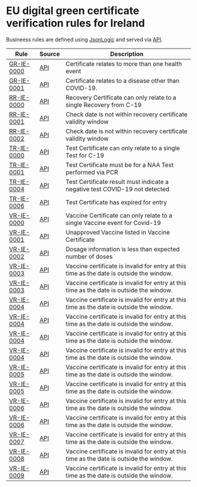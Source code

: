 # EU digital green certificate verification rules for Ireland

Busineess rules are defined using [JsonLogic](https://jsonlogic.com) and served via [API](https://dgca-businessrule-service.ezdrav.si/rules/IE).

| Rule | Source | Description |
| ---- | ------ | ----------- |
| [GR-IE-0000](GR-IE-0000.json) | [API](https://dgca-businessrule-service.ezdrav.si/rules/IE/dcb8baa257b6fedbe1e673dd5d57545da0a63244fd1898492d57a50dd95f9e3a) | Certificate relates to more than one health event |
| [GR-IE-0001](GR-IE-0001.json) | [API](https://dgca-businessrule-service.ezdrav.si/rules/IE/19ec3836bd587753dcb63a1879721b08124950575c5331012050cde000730d2a) | Certificate relates to a disease other than COVID-19. |
| [RR-IE-0000](RR-IE-0000.json) | [API](https://dgca-businessrule-service.ezdrav.si/rules/IE/b3b8e4c9b7476bc45fa344ff564261c8c6275b3f47e190b61b4fa236d758d366) | Recovery Certificate can only relate to a single Recovery from C-19 |
| [RR-IE-0001](RR-IE-0001.json) | [API](https://dgca-businessrule-service.ezdrav.si/rules/IE/f9ca0f4da218a41d8d31f1b7fbc16e0a0f370c449a2ab1dea85d215892fa116c) | Check date is not within recovery certificate validity window |
| [RR-IE-0002](RR-IE-0002.json) | [API](https://dgca-businessrule-service.ezdrav.si/rules/IE/00deb73ca7ac3b6300e8602b1d417430ef24323290bb8f0d92f42e991e03cde6) | Check date is not within recovery certificate validity window |
| [TR-IE-0000](TR-IE-0000.json) | [API](https://dgca-businessrule-service.ezdrav.si/rules/IE/84f13a846c63b7b07e1e31462f7ff8b463889fe318ffdabfba16ddd643a267d5) | Test Certificate can only relate to a single Test for C-19 |
| [TR-IE-0001](TR-IE-0001.json) | [API](https://dgca-businessrule-service.ezdrav.si/rules/IE/4e36f159694a3325aa5f0afec8b9394f15ef5b44f9e929f9e380c350762c8288) | Test Certificate must be for a NAA Test performed via PCR |
| [TR-IE-0004](TR-IE-0004.json) | [API](https://dgca-businessrule-service.ezdrav.si/rules/IE/da2a34f1ac4856ab6779c5510fa15049913a178fd5d19fedce147cc6ebd65963) | Test Certificate result must indicate a negative test COVID-19 not detected |
| [TR-IE-0006](TR-IE-0006.json) | [API](https://dgca-businessrule-service.ezdrav.si/rules/IE/b77b5f97085018df70156291a3f0ec990ee69f80c5ba11d99ac73116ab79d7ce) | Test Certificate has expired for entry |
| [VR-IE-0000](VR-IE-0000.json) | [API](https://dgca-businessrule-service.ezdrav.si/rules/IE/52bed8fc0f72f9afd4f109b72544ba369fe92b5834175398f5e39844df0dc689) | Vaccine Certificate can only relate to a single Vaccine event for Covid-19 |
| [VR-IE-0001](VR-IE-0001.json) | [API](https://dgca-businessrule-service.ezdrav.si/rules/IE/b630208f877f14969d241dffb5e1ca70c5d7a3016184b0ffb3d11c4d7c923284) | Unapproved Vaccine listed in Vaccine Certificate |
| [VR-IE-0002](VR-IE-0002.json) | [API](https://dgca-businessrule-service.ezdrav.si/rules/IE/3433d93a7ad4abbeda99718c19cb0d8e7270769b72828b0d93fde5a1248eb7ef) | Dosage information is less than expected number of doses |
| [VR-IE-0003](VR-IE-0003.json) | [API](https://dgca-businessrule-service.ezdrav.si/rules/IE/a735375582429ee6d68161056daf1ebbb013e21d614c52ecfaf16dd0689517ae) | Vaccine certificate is invalid for entry at this time as the date is outside the window. |
| [VR-IE-0003](VR-IE-0003.json) | [API](https://dgca-businessrule-service.ezdrav.si/rules/IE/9ce3106fa2d96e3c2ff968032810fa7bd2f330a6b63180ae72ad15c079e1709c) | Vaccine certificate is invalid for entry at this time as the date is outside the window. |
| [VR-IE-0004](VR-IE-0004.json) | [API](https://dgca-businessrule-service.ezdrav.si/rules/IE/3ce30a0d86623c3ca29d29ab6436b400b4b73eb1691316dbea78ef749283e705) | Vaccine certificate is invalid for entry at this time as the date is outside the window. |
| [VR-IE-0004](VR-IE-0004.json) | [API](https://dgca-businessrule-service.ezdrav.si/rules/IE/6c9455b0649833199419cb9e98951e4ebf0a4039ec41f093c5bc828e84320011) | Vaccine certificate is invalid for entry at this time as the date is outside the window. |
| [VR-IE-0004](VR-IE-0004.json) | [API](https://dgca-businessrule-service.ezdrav.si/rules/IE/6f594a298afff566e4214646633497fa918791cb6c350622ec0494f083b2418c) | Vaccine certificate is invalid for entry at this time as the date is outside the window. |
| [VR-IE-0004](VR-IE-0004.json) | [API](https://dgca-businessrule-service.ezdrav.si/rules/IE/244c80dba8187faa20712bae748b29c334d67f2011872718acfc541346a77947) | Vaccine certificate is invalid for entry at this time as the date is outside the window. |
| [VR-IE-0005](VR-IE-0005.json) | [API](https://dgca-businessrule-service.ezdrav.si/rules/IE/7f25433263a9716cc390a6abb3b74d52fa178c9d19e495747e7ff8acf9ce96aa) | Vaccine certificate is invalid for entry at this time as the date is outside the window. |
| [VR-IE-0005](VR-IE-0005.json) | [API](https://dgca-businessrule-service.ezdrav.si/rules/IE/534da52708774d4fa6e9303bb7d177b6b1766b879fd87930ee8108c3e0d07147) | Vaccine certificate is invalid for entry at this time as the date is outside the window. |
| [VR-IE-0006](VR-IE-0006.json) | [API](https://dgca-businessrule-service.ezdrav.si/rules/IE/4aa33366be08f7447f452c7e008de228cba2fb84886ba83851152ba2c220254f) | Vaccine certificate is invalid for entry at this time as the date is outside the window. |
| [VR-IE-0006](VR-IE-0006.json) | [API](https://dgca-businessrule-service.ezdrav.si/rules/IE/07ec9cbfee59470559002e52242b339428a2488805daa6cf837041d98dabb76a) | Vaccine certificate is invalid for entry at this time as the date is outside the window. |
| [VR-IE-0007](VR-IE-0007.json) | [API](https://dgca-businessrule-service.ezdrav.si/rules/IE/9b435e9eddb268400d2bc23e5e3938de6499eb2a64e4912c0450703131da47fa) | Vaccine certificate is invalid for entry at this time as the date is outside the window. |
| [VR-IE-0008](VR-IE-0008.json) | [API](https://dgca-businessrule-service.ezdrav.si/rules/IE/8293c8438619fd0099caced2a0c1ec94671636363f6df4f91299c5ae4149b0b7) | Vaccine certificate is invalid for entry at this time as the date is outside the window. |
| [VR-IE-0009](VR-IE-0009.json) | [API](https://dgca-businessrule-service.ezdrav.si/rules/IE/7259285b04c14b5d12f17ddec11216904b59b4a7e49d617829c2c881751f05b4) | Vaccine certificate is invalid for entry at this time as the date is outside the window. |
